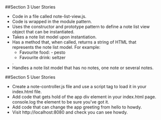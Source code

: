 ##Section 3 User Stories

- Code in a file called note-list-view.js.
- Code is wrapped in the module pattern.
- Uses the constructor and prototype pattern to define a note list view object that can be instantiated.
- Takes a note list model upon instantiation.
- Has a method that, when called, returns a string of HTML that represents the note list model. For example: <ul><li><div>Favourite food: - pesto</div></li><li><div>Favourite drink: seltzer</div></li></ul>.
- Handles a note list model that has no notes, one note or several notes.

##Section 5 User Stories
- Create a note-controller.js file and use a script tag to load it in your index.html file.
- Add code that gets hold of the app div element in your index.html page. console.log the element to be sure you've got it.
- Add code that can change the app greeting from hello to howdy.
- Visit http://localhost:8080 and check you can see howdy.
